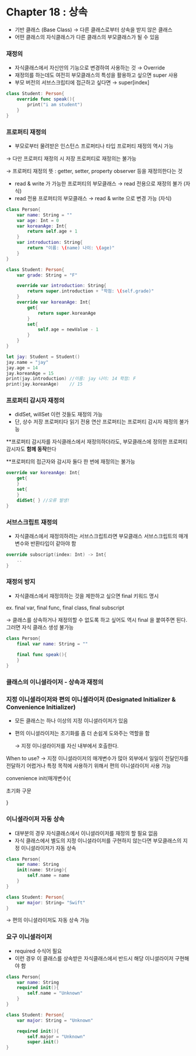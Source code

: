 # Chapter 18 : 상속
- 기반 클래스 (Base Class) → 다른 클래스로부터 상속을 받지 않은 클래스
- 어떤 클래스의 자식클래스가 다른 클래스의 부모클래스가 될 수 있음

### 재정의

- 자식클래스에서 자신만의 기능으로 변경하여 사용하는 것 → Override
- 재정의를 하는데도 여전히 부모클래스의 특성을 활용하고 싶으면 super 사용
- 부모 버전의 서브스크립티에 접근하고 싶다면 → super[index]

```swift
class Student: Person{
	override func speak(){
		print("i am student")
	}
}
```

### 프로퍼티 재정의

- 부모로부터 물려받은 인스턴스 프로퍼티나 타입 프로퍼티 재정의 역시 가능

→ 다만 프로퍼티 재정의 시 저장 프로퍼티로 재정의는 불가능

→ 프로퍼티 재정의 뜻 : getter, setter, property observer 등을 재정의한다는 것

- read & write 가 가능한 프로퍼티의 부모클래스 → read 전용으로 재정의 불가 (자식)
- read 전용 프로퍼티의 부모클래스 → read & write 으로 변경 가능 (자식)

```swift
class Person{
	var name: String = ""
	var age: Int = 0
	var koreanAge: Int{
		return self.age + 1
	}
	var introduction: String{
		return "이름: \(name) 나이: \(age)"
	}
}

class Student: Person{
	var grade: String = "F"

	override var introduction: String{
		return super.introduction + "학점: \(self.grade)"
	}
	override var koreanAge: Int{
		get{
			return super.koreanAge
		}
		set{
			self.age = newValue - 1
		}
	}
}

let jay: Student = Student()
jay.name = "jay"
jay.age = 14
jay.koreanAge = 15
print(jay.introduction) //이름: jay 나이: 14 학점: F
print(jay.koreanAge)    // 15
```

### 프로퍼티 감시자 재정의

- didSet, willSet 이런 것들도 재정의 가능
- 단, 상수 저장 프로퍼티다 읽기 전용 연산 프로퍼티는 프로퍼티 감시자 재정의 불가능

**프로퍼티 감시자를 자식클래스에서 재정의하더라도, 부모클래스에 정의한 프로퍼티 감시자도 **함께 동작**한다

**프로퍼티의 접근자와 감시자 둘다 한 번에 재정의는 불가능

```swift
override var koreanAge: Int{
	get{
	}
	set{
	}
	didSet{ } //오류 발생!
}
```

### 서브스크립트 재정의

- 자식클래스에서 재정의하려는 서브스크립트라면 부모클래스 서브스크립트의 매개변수와 반환타입이 같아야 함

```swift
override subscript(index: Int) -> Int{
	..
}
```

### 재정의 방지

- 자식클래스에서 재정의하는 것을 제한하고 싶으면 final 키워드 명시

ex. final var, final func, final class, final subscript

→ 클래스를 상속하거나 재정의할 수 없도록 하고 싶어도 역시 final 을 붙여주면 된다. 그러면 자식 클래스 생성 불가능

```swift
class Person{
	final var name: String = ""
 
	final func speak(){
	}
}
```

### 클래스의 이니셜라이저 - 상속과 재정의

### 지정 이니셜라이저와 편의 이니셜라이저 (Designated Initializer & Convenience Initializer)

- 모든 클래스는 하나 이상의 지정 이니셜라이저가 있음
- 편의 이니셜라이저는 초기화를 좀 더 손쉽게 도와주는 역할을 함

    → 지정 이니셜라이저를 자신 내부에서 호출한다.

When to use? → 지정 이니셜라이저의 매개변수가 많아 외부에서 일일이 전달인자를 전달하기 어렵거나 특정 목적에 사용하기 위해서 편의 이니셜라이저 사용 가능

convenience init(매개변수){

초기화 구문

}

### 이니셜라이저 자동 상속

- 대부분의 경우 자식클래스에서 이니셜라이저를 재정의 할 필요 없음
- 자식 클래스에서 별도의 지정 이니셜라이저를 구현하지 않는다면 부모클래스의 지정 이니셜라이저가 자동 상속

```swift
class Person{
	var name: String
	init(name: String){
		self.name = name
	}
}

class Student: Person{
	var major: String= "Swift"
}

```

→ 편의 이니셜라이저도 자동 상속 가능

### 요구 이니셜라이저

- required 수식어 필요
- 이런 경우 이 클래스를 상속받은 자식클래스에서 반드시 해당 이니셜라이저 구현해야 함

```swift
class Person{
	var name: String
	required init(){
		self.name = "Unknown"
	}
}

class Student: Person{
	var major: String = "Unknown"

	required init(){
		self.major = "Unknown"
		super.init()
}

```
